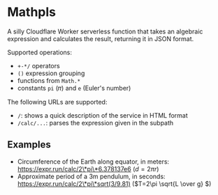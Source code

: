 # Mathpls

A silly Cloudflare Worker serverless function that takes an algebraic expression and calculates the result, returning it in JSON format.

Supported operations:

- `+-*/` operators
- `()` expression grouping
- functions from `Math.*`
- constants `pi` (𝜋) and `e` (Euler's number)

The following URLs are supported:

- `/`: shows a quick description of the service in HTML format
- `/calc/...`: parses the expression given in the subpath

## Examples

- Circumference of the Earth along equator, in meters:
  https://expr.run/calc/2\*pi\*6.378137e6 ($d=2 \pi r$)
- Approximate period of a 3m pendulum, in seconds:
  https://expr.run/calc/2\*pi\*sqrt(3/9.81) ($T=2\pi \sqrt{L \over g} $)
